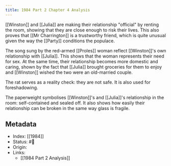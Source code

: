 ```yaml
---
title: 1984 Part 2 Chapter 4 Analysis
---
```


[[Winston]] and [[Julia]] are making their relationship "official" by renting the room, showing that they are close enough to risk their lives. This also proves that [[Mr Charrington]] is a trustworthy friend, which is quite unusual given the way the [[Party]] conditions the populace.

The song sung by the red-armed [[Proles]] woman reflect [[Winston]]'s own relationship with [[Julia]]. This shows that the woman represents their need for sex. At the same time, their relationship becomes more domestic and caring, shown by the fact that [[Julia]] brought groceries for them to enjoy and [[Winston]] wished the two were an old-married couple.

The rat serves as a reality check: they are not safe. It is also used for foreshadowing.

The paperweight symbolises [[Winston]]'s and [[Julia]]'s relationship in the room: self-contained and sealed off. It also shows how easily their relationship can be broken in the same way glass is fragile.

## Metadata
- Index: [[1984]]
- Status: #🌲  
- Origin: 
- Links:
	- [[1984 Part 2 Analysis]]